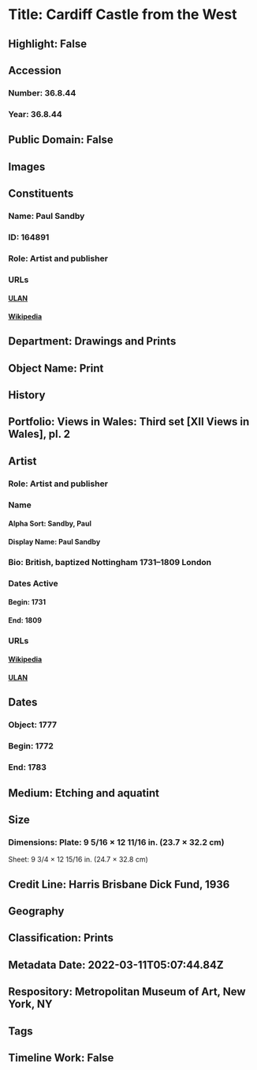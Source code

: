 # Title: Cardiff Castle from the West
## Highlight: False
## Accession
### Number: 36.8.44
### Year: 36.8.44
## Public Domain: False
## Images
## Constituents
### Name: Paul Sandby
### ID: 164891
### Role: Artist and publisher
### URLs
#### [ULAN](http://vocab.getty.edu/page/ulan/500010522)
#### [Wikipedia](https://www.wikidata.org/wiki/Q266637)
## Department: Drawings and Prints
## Object Name: Print
## History
## Portfolio: Views in Wales: Third set [XII Views in Wales], pl. 2
## Artist
### Role: Artist and publisher
### Name
#### Alpha Sort: Sandby, Paul
#### Display Name: Paul Sandby
### Bio: British, baptized Nottingham 1731–1809 London
### Dates Active
#### Begin: 1731
#### End: 1809
### URLs
#### [Wikipedia](https://www.wikidata.org/wiki/Q266637)
#### [ULAN](http://vocab.getty.edu/page/ulan/500010522)
## Dates
### Object: 1777
### Begin: 1772
### End: 1783
## Medium: Etching and aquatint
## Size
### Dimensions: Plate: 9 5/16 × 12 11/16 in. (23.7 × 32.2 cm)
Sheet: 9 3/4 × 12 15/16 in. (24.7 × 32.8 cm)
## Credit Line: Harris Brisbane Dick Fund, 1936
## Geography
## Classification: Prints
## Metadata Date: 2022-03-11T05:07:44.84Z
## Respository: Metropolitan Museum of Art, New York, NY
## Tags
## Timeline Work: False
